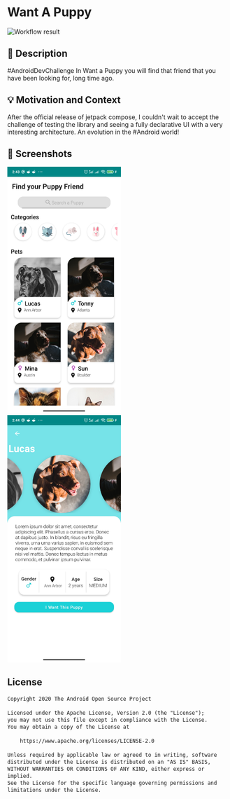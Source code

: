 # Want A Puppy

<!--- Replace <OWNER> with your Github Username and <REPOSITORY> with the name of your repository. -->
<!--- You can find both of these in the url bar when you open your repository in github. -->
![Workflow result](https://github.com/wilsoncastiblanco/want-a-puppy/workflows/Check/badge.svg)


## :scroll: Description
<!--- Describe your app in one or two sentences -->
#AndroidDevChallenge
In Want a Puppy you will find that friend that you have been looking for, long time ago.

## :bulb: Motivation and Context
<!--- Optionally point readers to interesting parts of your submission. -->
<!--- What are you especially proud of? -->
After the official release of jetpack compose, I couldn't wait to accept the challenge of testing the library and seeing a fully declarative UI with a very interesting architecture. An evolution in the #Android world!

## :camera_flash: Screenshots
<!-- You can add more screenshots here if you like -->
<img src="/results/screenshot_1.png" width="260">&emsp;<img src="/results/screenshot_2.png" width="260">

## License
```
Copyright 2020 The Android Open Source Project

Licensed under the Apache License, Version 2.0 (the "License");
you may not use this file except in compliance with the License.
You may obtain a copy of the License at

    https://www.apache.org/licenses/LICENSE-2.0

Unless required by applicable law or agreed to in writing, software
distributed under the License is distributed on an "AS IS" BASIS,
WITHOUT WARRANTIES OR CONDITIONS OF ANY KIND, either express or implied.
See the License for the specific language governing permissions and
limitations under the License.
```
